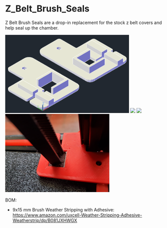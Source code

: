 # Z_Belt_Brush_Seals
Z Belt Brush Seals are a drop-in replacement for the stock z belt covers and help seal up the chamber.

<p float="left">
  <img src="Photos/Z_Belt_Brush_Seals_CAD_RevDash.PNG" height="250" />
  <img src="Photos/Z_Belt_Brush_Seal_Top_RevDash.jpg" height="250" />
  <img src="Photos/Z_Belt_Brush_Seal_Bottom_RevDash.jpg" height="250" />
  <img src="Photos/Z_Belt_Brush_Seal_Installed_RevDash.jpg" height="250" />
</p>

BOM:
- 9x15 mm Brush Weather Stripping with Adhesive: https://www.amazon.com/uxcell-Weather-Stripping-Adhesive-Weatherstrip/dp/B081JXHWGX
